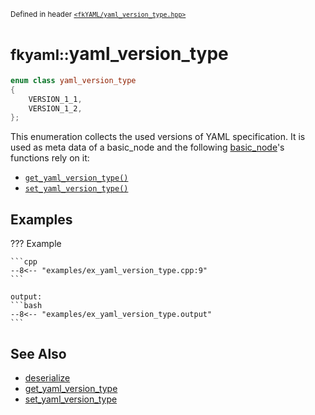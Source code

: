 <small>Defined in header [`<fkYAML/yaml_version_type.hpp>`](https://github.com/fktn-k/fkYAML/blob/develop/include/fkYAML/yaml_version_type.hpp)</small>

# <small>fkyaml::</small>yaml_version_type

```cpp
enum class yaml_version_type
{
    VERSION_1_1,
    VERSION_1_2,
};
```

This enumeration collects the used versions of YAML specification. It is used as meta data of a basic_node and the following [basic_node](basic_node/index.md)'s functions rely on it:

* [`get_yaml_version_type()`](basic_node/get_yaml_version_type.md)
* [`set_yaml_version_type()`](basic_node/set_yaml_version_type.md)

## **Examples**

??? Example

    ```cpp
    --8<-- "examples/ex_yaml_version_type.cpp:9"
    ```

    output:
    ```bash
    --8<-- "examples/ex_yaml_version_type.output"
    ```

## **See Also**

* [deserialize](basic_node/deserialize.md)
* [get_yaml_version_type](basic_node/get_yaml_version_type.md)
* [set_yaml_version_type](basic_node/set_yaml_version_type.md)
